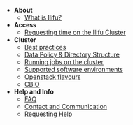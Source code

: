 - **About**
  - [What is Ilifu?](about/what_is.md)
- **Access**
  - [Requesting time on the Ilifu Cluster](access/request_time.md)
- **Cluster**
  - [Best practices](cluster/best_practices.md)
  - [Data Policy & Directory Structure](data/data_management.md)
  - [Running jobs on the cluster](cluster/running_jobs.md)
  - [Supported software environments](cluster/software_environments.md)
  - [Openstack flavours](openstack/flavours.md)
  - [CBIO](cbio/setup.md)
- **Help and Info**
  - [FAQ](help/faq.md)
  - [Contact and Communication](help/contact.md)
  - [Requesting Help](help/requesting_help.md)
